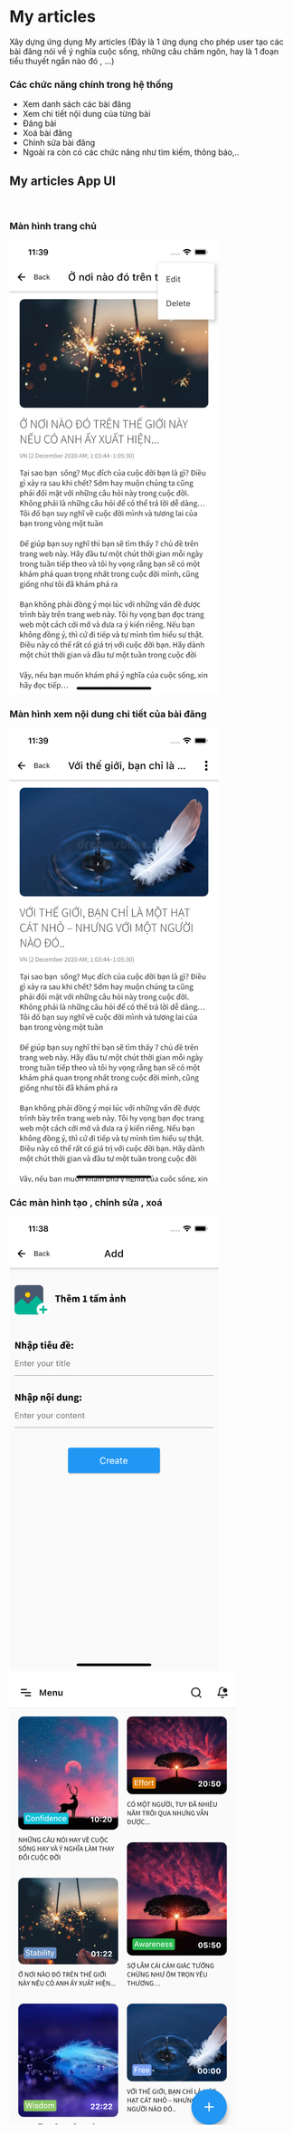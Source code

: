 # My articles
Xây dựng ứng dụng My articles
(Đây là 1 ứng dụng cho phép user tạo các bài đăng nói về ý nghĩa cuộc sống, những câu châm ngôn, hay là 1 đoạn tiểu thuyết ngắn nào đó , ...)

### Các chức năng chính trong hệ thống 
- Xem danh sách các bài đăng
- Xem chi tiết nội dung của từng bài
- Đăng bài 
- Xoá bài đăng 
- Chỉnh sửa bài đăng
- Ngoài ra còn có các chức năng như tìm kiếm, thông báo,..
## My articles App UI
 
### Màn hình trang chủ 
![App UI](/assets/images/home.png)

### Màn hình xem nội dung chi tiết của bài đăng 
![App UI](/assets/images/detail.png)

### Các màn hình tạo , chỉnh sửa , xoá 
![App UI](/assets/images/add.png)
![App UI](/assets/images/edit_delete.png)
